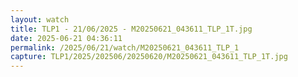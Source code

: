 ```yaml
---
layout: watch
title: TLP1 - 21/06/2025 - M20250621_043611_TLP_1T.jpg
date: 2025-06-21 04:36:11
permalink: /2025/06/21/watch/M20250621_043611_TLP_1
capture: TLP1/2025/202506/20250620/M20250621_043611_TLP_1T.jpg
---
```

